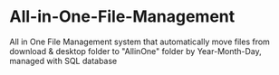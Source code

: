 # All-in-One-File-Management
All in One File Management system that automatically move files from download &amp; desktop folder to "AllinOne" folder by Year-Month-Day, managed with SQL database

